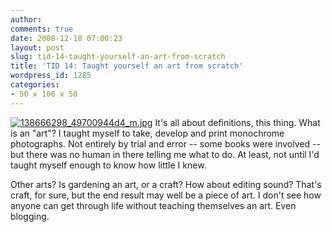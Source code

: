 ```yaml
---
author:
comments: true
date: 2008-12-18 07:00:23
layout: post
slug: tid-14-taught-yourself-an-art-from-scratch
title: 'TID 14: Taught yourself an art from scratch'
wordpress_id: 1285
categories:
- 50 x 100 x 50
---
```


[![138666298_49700944d4_m.jpg](/uploads/2008/12/138666298-49700944d4-m.jpg)](http://flickr.com/photos/raybland/138666298/) It's all about definitions, this thing. What is an "art"? I taught myself to take, develop and print monochrome photographs. Not entirely by trial and error -- some books were involved -- but there was no human in there telling me what to do. At least, not until I'd taught myself enough to know how little I knew.

Other arts? Is gardening an art, or a craft? How about editing sound? That's craft, for sure, but the end result may well be a piece of art. I don't see how anyone can get through life without teaching themselves an art. Even blogging.


